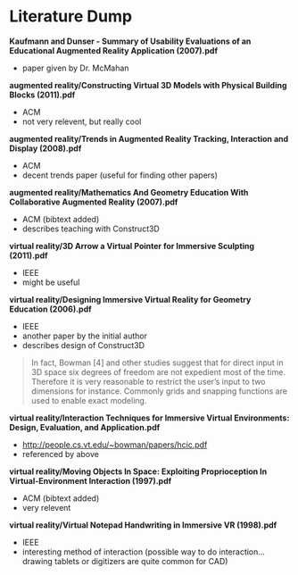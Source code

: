 Literature Dump
===============

__Kaufmann and Dunser - Summary of Usability Evaluations of an Educational Augmented Reality Application (2007).pdf__
* paper given by Dr. McMahan

__augmented reality/Constructing Virtual 3D Models with Physical Building Blocks (2011).pdf__
* ACM
* not very relevent, but really cool

__augmented reality/Trends in Augmented Reality Tracking, Interaction and Display (2008).pdf__
* ACM
* decent trends paper (useful for finding other papers)

__augmented reality/Mathematics And Geometry Education With Collaborative Augmented Reality (2007).pdf__
* ACM (bibtext added)
* describes teaching with Construct3D

__virtual reality/3D Arrow a Virtual Pointer for Immersive Sculpting (2011).pdf__
* IEEE
* might be useful

__virtual reality/Designing Immersive Virtual Reality for Geometry Education (2006).pdf__
* IEEE
* another paper by the initial author
* describes design of Construct3D

> In fact, Bowman [4] and other studies suggest that for direct input in 3D space six degrees of freedom are not expedient most of the time. Therefore it is very reasonable to restrict the user’s input to two dimensions for instance.  Commonly grids and snapping functions are used to enable exact modeling.

__virtual reality/Interaction Techniques for Immersive Virtual Environments: Design, Evaluation, and Application.pdf__
* http://people.cs.vt.edu/~bowman/papers/hcic.pdf
* referenced by above

__virtual reality/Moving Objects In Space: Exploiting Proprioception In Virtual-Environment Interaction (1997).pdf__
* ACM (bibtext added)
* very relevent

__virtual reality/Virtual Notepad Handwriting in Immersive VR (1998).pdf__
* IEEE
* interesting method of interaction (possible way to do interaction...  drawing tablets or digitizers are quite common for CAD)



